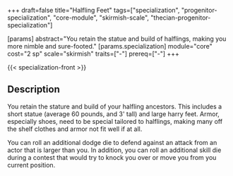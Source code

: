 +++
draft=false
title="Halfling Feet"
tags=["specialization", "progenitor-specialization", "core-module", "skirmish-scale", "thecian-progenitor-specialization"]

[params]
  abstract="You retain the statue and build of halflings, making you more nimble and sure-footed."
  [params.specialization]
    module="core"
    cost="2 sp"
    scale="skirmish"
    traits=["-"]
    prereq=["-"]
+++

{{< specialization-front >}}

## Description

You retain the stature and build of your halfling ancestors. This includes a short statue (average 60 pounds, and 3' tall) and large harry feet. Armor, especially shoes,  need to be special tailored to halflings, making many off the shelf clothes and armor not fit well if at all.

You can roll an additional dodge die to defend against an attack from an actor that is larger than you. In addition, you can roll an additional skill die during a contest that would try to knock you over or move you from you current position.

